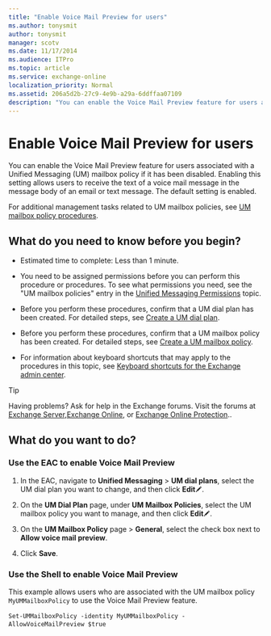 ```yaml
---
title: "Enable Voice Mail Preview for users"
ms.author: tonysmit
author: tonysmit
manager: scotv
ms.date: 11/17/2014
ms.audience: ITPro
ms.topic: article
ms.service: exchange-online
localization_priority: Normal
ms.assetid: 206a5d2b-27c9-4e9b-a29a-6ddffaa07109
description: "You can enable the Voice Mail Preview feature for users associated with a Unified Messaging (UM) mailbox policy if it has been disabled. Enabling this setting allows users to receive the text of a voice mail message in the message body of an email or text message. The default setting is enabled."
---
```


# Enable Voice Mail Preview for users

You can enable the Voice Mail Preview feature for users associated with a Unified Messaging (UM) mailbox policy if it has been disabled. Enabling this setting allows users to receive the text of a voice mail message in the message body of an email or text message. The default setting is enabled.
  
For additional management tasks related to UM mailbox policies, see [UM mailbox policy procedures](../../voice-mail-unified-messaging/set-up-voice-mail/um-mailbox-policy-procedures.md).
  
## What do you need to know before you begin?

- Estimated time to complete: Less than 1 minute.
    
- You need to be assigned permissions before you can perform this procedure or procedures. To see what permissions you need, see the "UM mailbox policies" entry in the [Unified Messaging Permissions](https://technet.microsoft.com/library/d326c3bc-8f33-434a-bf02-a83cc26a5498.aspx) topic. 
    
- Before you perform these procedures, confirm that a UM dial plan has been created. For detailed steps, see [Create a UM dial plan](../../voice-mail-unified-messaging/connect-voice-mail-system/create-um-dial-plan.md).
    
- Before you perform these procedures, confirm that a UM mailbox policy has been created. For detailed steps, see [Create a UM mailbox policy](../../voice-mail-unified-messaging/set-up-voice-mail/create-um-mailbox-policy.md).
    
- For information about keyboard shortcuts that may apply to the procedures in this topic, see [Keyboard shortcuts for the Exchange admin center](../../accessibility/keyboard-shortcuts-in-admin-center.md).
    
> [!TIP]
> Having problems? Ask for help in the Exchange forums. Visit the forums at [Exchange Server](https://go.microsoft.com/fwlink/p/?linkId=60612),[Exchange Online](https://go.microsoft.com/fwlink/p/?linkId=267542), or [Exchange Online Protection](https://go.microsoft.com/fwlink/p/?linkId=285351).. 
  
## What do you want to do?

### Use the EAC to enable Voice Mail Preview

1. In the EAC, navigate to **Unified Messaging** \> **UM dial plans**, select the UM dial plan you want to change, and then click **Edit**![Edit icon](../../media/ITPro_EAC_EditIcon.gif).
    
2. On the **UM Dial Plan** page, under **UM Mailbox Policies**, select the UM mailbox policy you want to manage, and then click **Edit**![Edit icon](../../media/ITPro_EAC_EditIcon.gif).
    
3. On the **UM Mailbox Policy** page \> **General**, select the check box next to **Allow voice mail preview**.
    
4. Click **Save**.
    
### Use the Shell to enable Voice Mail Preview

This example allows users who are associated with the UM mailbox policy  `MyUMMailboxPolicy` to use the Voice Mail Preview feature. 
  
```
Set-UMMailboxPolicy -identity MyUMMailboxPolicy - AllowVoiceMailPreview $true
```


